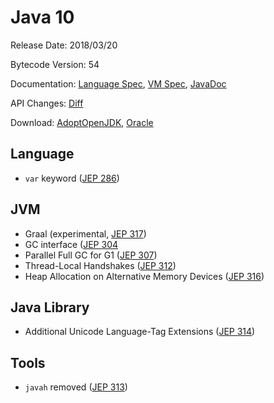 # Java 10

Release Date: 2018/03/20

Bytecode Version: 54

Documentation: [Language Spec](https://docs.oracle.com/javase/specs/jls/se11/html/index.html), [VM Spec](https://docs.oracle.com/javase/specs/jvms/se10/html/index.html), [JavaDoc](https://docs.oracle.com/javase/10/docs/api/)

API Changes: [Diff](http://download.eclipselab.org/jdkdiff/V9/V10/index.html)

Download: [AdoptOpenJDK](https://adoptopenjdk.net/releases.html), [Oracle](https://www.oracle.com/technetwork/java/javase/downloads/java-archive-javase10-4425482.html)

## Language

* `var` keyword ([JEP 286](http://openjdk.java.net/jeps/286))


## JVM

* Graal (experimental, [JEP 317](http://openjdk.java.net/jeps/317))
* GC interface ([JEP 304](http://openjdk.java.net/jeps/304)
* Parallel Full GC for G1 ([JEP 307](http://openjdk.java.net/jeps/307))
* Thread-Local Handshakes ([JEP 312](http://openjdk.java.net/jeps/312))
* Heap Allocation on Alternative Memory Devices ([JEP 316](http://openjdk.java.net/jeps/316))

## Java Library

* Additional Unicode Language-Tag Extensions ([JEP 314](http://openjdk.java.net/jeps/314))

## Tools

* `javah` removed ([JEP 313](http://openjdk.java.net/jeps/313))
